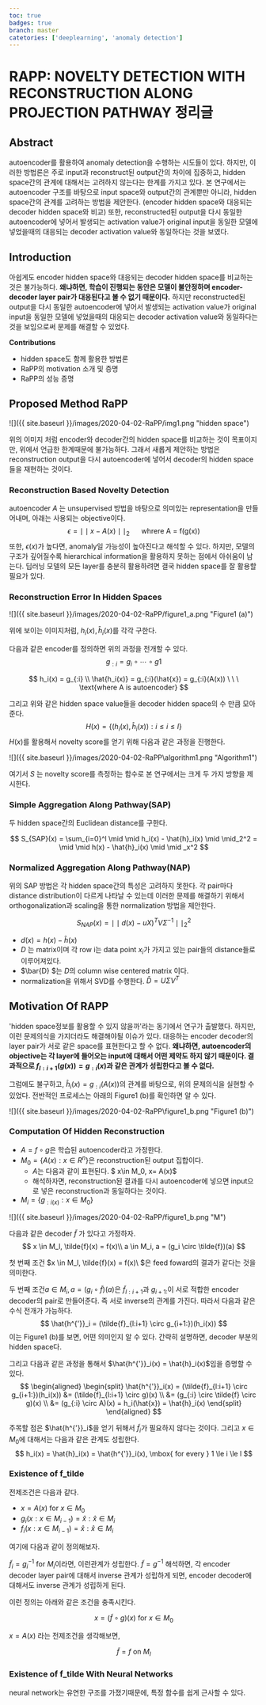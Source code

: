 ```yaml
---
toc: true
badges: true
branch: master
catetories: ['deeplearning', 'anomaly detection']
---
```




# RAPP: NOVELTY DETECTION WITH RECONSTRUCTION ALONG PROJECTION PATHWAY  정리글



## Abstract

autoencoder를 활용하여 anomaly detection을 수행하는 시도들이 있다. 하지만, 이러한 방법론은 주로 input과 reconstruct된 output간의 차이에 집중하고, hidden space간의 관계에 대해서는 고려하지 않는다는 한계를 가지고 있다. 본 연구에서는 autoencoder 구조를 바탕으로 input space와 output간의 관계뿐만 아니라, hidden space간의 관계를 고려하는 방법을 제안한다. (encoder hidden space와 대응되는 decoder hidden space와 비교) 또한,  reconstructed된 output을 다시 동일한 autoencoder에 넣어서 발생되는 activation value가 original input을 동일한 모델에 넣었을때의 대응되는 decoder activation value와 동일하다는 것을 보였다.



## Introduction

아쉽게도 encoder hidden space와 대응되는 decoder hidden space를 비교하는 것은 불가능하다. **왜냐하면, 학습이 진행되는 동안은 모델이 불안정하며 encoder-decoder layer pair가 대응된다고 볼 수 없기 때문이다.**  하지만 reconstructed된 output을 다시 동일한 autoencoder에 넣어서 발생되는 activation value가 original input을 동일한 모델에 넣었을때의 대응되는 decoder activation value와 동일하다는 것을 보임으로써 문제를 해결할 수 있었다.



**Contributions**

- hidden space도 함께 활용한 방법론
- RaPP의 motivation 소개 및 증명
- RaPP의 성능 증명





## Proposed Method RaPP

![]({{ site.baseurl }}/images/2020-04-02-RaPP/img1.png "hidden space")

위의 이미지 처럼 encoder와 decoder간의 hidden space를  비교하는 것이 목표이지만, 위에서 언급한 한계때문에 불가능하다.  그래서 새롭게 제안하는 방법은 reconstruction output을 다시 autoencoder에 넣어서 decoder의 hidden space들을 재현하는 것이다.



### Reconstruction Based Novelty Detection

autoencoder $A$ 는 unsupervised 방법을 바탕으로 의미있는 representation을 만들어내며, 아래는 사용되는 objective이다.
$$
\epsilon = \mid \mid x - A(x) \mid \mid _2 \ \ \ \ \ \ \text{whrere A = f(g(x)) }
$$
또한, $\epsilon(x)$가 높다면, anomaly일 가능성이 높아진다고 해석할 수 있다. 하지만, 모델의 구조가 깊어질수록 hierarchical information을 활용하지 못하는 점에서 아쉬움이 남는다. 딥러닝 모델의 모든 layer를 충분히 활용하려면 결국 hidden space를 잘 활용할 필요가 있다.



### Reconstruction Error In Hidden Spaces

![]({{ site.baseurl }}/images/2020-04-02-RaPP/figure1_a.png "Figure1 (a)")



위에 보이는 이미지처럼, $h_i(x), \hat{h}_i(x)$를 각각 구한다.

다음과 같은 encoder를 정의하면 위의 과정을 전개할 수 있다.
$$
g_{:i} = g_i \circ \cdots \circ g1
$$

$$
h_i(x) = g_{:i} \\
\hat{h_i(x)} = g_{:i}(\hat{x}) = g_{:i}(A(x)) \ \ \ \text{where A is autoencoder}
$$

그리고 위와 같은 hidden space value들을 decoder hidden space의 수 만큼 모아준다. 
$$
H(x) = \{ (h_i(x), \hat{h}_i(x)) : i \le i \le l \}
$$
$H(x)$를 활용해서 novelty score를 얻기 위해 다음과 같은 과정을 진행한다.

![]({{ site.baseurl }}/images/2020-04-02-RaPP\algorithm1.png "Algorithm1")



여기서 $S$ 는 novelty score를 측정하는 함수로 본 연구에서는 크게 두 가지 방향을 제시한다.



### Simple Aggregation Along Pathway(SAP)

두 hidden space간의 Euclidean distance를 구한다.


$$
S_{SAP}(x) = \sum_{i=0}^l  \mid \mid h_i(x) - \hat{h}_i(x) \mid \mid_2^2 = \mid \mid h(x) - \hat{h}_i(x) \mid \mid _x^2
$$


### Normalized Aggregation Along Pathway(NAP)

위의 SAP 방법은 각 hidden space간의 특성은 고려하지 못한다. 각 pair마다 distance distribution이 다르게 나타날 수 있는데 이러한 문제를 해결하기 위해서 orthogonalization과 scaling을 통한 normalization 방법을 제안한다.


$$
S_{NAP}(x) = \mid \mid d(x) - uX)^T V\Sigma^{-1} \mid \mid_2^2
$$

- $d(x) = h(x) - \hat{h}(x)$
- $D$ 는 matrix이며 각 row i는 data point $x_i$가 가지고 있는 pair들의 distance들로 이루어져있다. 
- $\bar{D}  $는 $D$의 column wise centered matrix 이다. 
- normalization을 위해서 SVD를 수행한다. $\bar{D} = U \Sigma V^T$



## Motivation Of RAPP

'hidden space정보를 활용할 수 있지 않을까'라는 동기에서 연구가 출발했다. 하지만, 이런 문제의식을 가지더라도 해결해야될 이슈가 있다. 대응하는 encoder decoder의 layer pair가 서로 같은 space를 표현한다고 할 수 없다. **왜냐하면, autoencoder의 objective는 각 layer에 들어오는 input에 대해서 어떤 제약도 하지 않기 때문이다. 결과적으로 $f_{l:i+1}(g(x)) = g_{:i}(x)$과 같은 관계가 성립한다고 볼 수 없다.**



그럼에도 불구하고, $\hat{h}_i(x) = g_{:i}(A(x))$의 관계를 바탕으로, 위의 문제의식을 실현할 수 있었다. 전반적인 프로세스는 아래의 Figure1 (b)를 확인하면 알 수 있다.

![]({{ site.baseurl }}/images/2020-04-02-RaPP\figure1_b.png "Figure1 (b)")



### Computation Of Hidden Reconstruction



- $A = f \circ g$은 학습된 autoencoder라고 가정한다.
- $M_0 = \{ A(x):  x \in R^n \}$은 reconstruction된 output 집합이다.
  - $A$는 다음과 같이 표현된다. $ x\in M_0, x= A(x)$
  - 해석하자면, reconstruction된 결과를 다시 autoencoder에 넣으면 input으로 넣은 reconstruction과 동일하다는 것이다. 
- $M_i = \{ g_{:i(x)}: x \in M_0 \}$

![]({{ site.baseurl }}/images/2020-04-02-RaPP/figure1_b.png "M")





다음과 같은 decoder $\tilde{f}$ 가 있다고 가정하자.
$$
x \in M_l, \tilde{f}(x) = f(x)\\  
a \in M_i, a = (g_i \circ \tilde{f})(a)
$$

첫 번째 조건 $x \in M_l, \tilde{f}(x) = f(x)\\ $은 feed foward의 결과가 같다는 것을 의미한다.

두 번째 조건$a \in M_i, a = (g_i \circ \tilde{f})(a)$은 $\tilde{f}_{l:i+1}$과 $g_{i+1:}$이 서로 적합한 encoder decoder의 pair로 만들어준다. 즉 서로 inverse의 관계를 가진다.  따라서 다음과 같은 수식 전개가 가능하다.
$$
\hat{h^{'}}_i = (\tilde{f}_{l:i+1} \circ g_{i+1:})(h_i(x))
$$
이는 Figure1 (b)를 보면, 어떤 의미인지 알 수 있다. 간략히 설명하면, decoder 부분의 hidden space다.



그리고 다음과 같은 과정을 통해서 $\hat{h^{'}}_i(x) = \hat{h}_i(x)$임을 증명할 수 있다.
$$
\begin{aligned}
\begin{split}
\hat{h^{'}}_i(x) = (\tilde{f}_{l:i+1} \circ g_{i+1:})(h_i(x))
&= (\tilde{f}_{l:i+1} \circ g)(x) \\
&= (g_{:i} \circ \tilde{f} \circ g)(x) \\
&= (g_{:i} \circ A)(x) = h_i(\hat{x}) = \hat{h}_i(x)
\end{split}
\end{aligned}
$$



주목할 점은 $\hat{h^{'}}_i$을 얻기 뒤해서 $\tilde{f}_i$가 필요하지 않다는 것이다. 그리고 $x \in M_0$에 대해서는 다음과 같은 관계도 성립한다.
$$
h_i(x) = \hat{h}_i(x) = \hat{h^{'}}_i(x), \mbox{    for every   } 1  \le i \le l
$$







### Existence of f_tilde

전제조건은 다음과 같다.

- $x = A(x) \text{   for } x \in M_0$
- $g_i(x: x \in M_{i-1}) = \hat{x}: \hat{x} \in M_i$ 
- $f_i(x: x \in M_{i-1}) = \hat{x}: \hat{x} \in M_i$ 



여기에 다음과 같이 정의해보자.

$\tilde{f}_i =g_i^{-1} \text{    for  } M_i$이라면, 이런관계가 성립한다.   $\tilde{f} = g^{-1}$
해석하면, 각 encoder decoder layer pair에 대해서 inverse 관계가 성립하게 되면, encoder decoder에 대해서도 inverse 관계가 성립하게 된다.


이런 정의는 아래와 같은 조건을 충족시킨다.

$$
x = (\tilde{f} \circ g)(x) \text{   for  } x \in M_0
$$

$x = A(x)$ 라는 전제조건을 생각해보면, 

$$
\tilde{f} = f \text{ on } M_l
$$







### Existence of f_tilde With Neural Networks

neural network는 유연한 구조를 가졌기때문에, 특정 함수를 쉽게 근사할 수 있다.